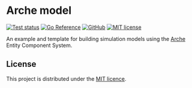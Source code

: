 # Arche model

[![Test status](https://img.shields.io/github/actions/workflow/status/mlange-42/arche-model/tests.yml?branch=main&label=Tests&logo=github)](https://github.com/mlange-42/arche-model/actions/workflows/tests.yml)
[![Go Reference](https://pkg.go.dev/badge/github.com/mlange-42/arche-model.svg)](https://pkg.go.dev/github.com/mlange-42/arche-model)
[![GitHub](https://img.shields.io/badge/github-repo-blue?logo=github)](https://github.com/mlange-42/arche-model)
[![MIT license](https://img.shields.io/github/license/mlange-42/arche-model)](https://github.com/mlange-42/arche-model/blob/main/LICENSE)

An example and template for building simulation models using the [Arche](https://github.com/mlange-42/arche) Entity Component System.

## License

This project is distributed under the [MIT licence](./LICENSE).
